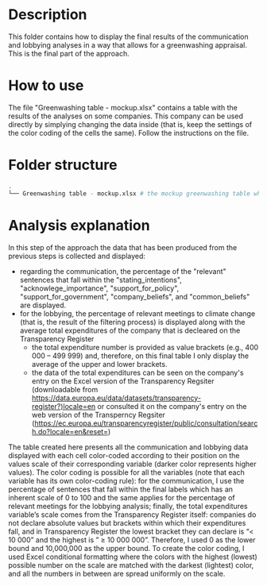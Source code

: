 # Description
This folder contains how to display the final results of the communication and lobbying analyses in a way that allows for a greenwashing appraisal. This is the final part of the approach.

# How to use
The file "Greenwashing table - mockup.xlsx" contains a table with the results of the analyses on some companies. This company can be used directly by simplying changing the data inside (that is, keep the settings of the color coding of the cells the same). Follow the instructions on the file.

# Folder structure
``` bash
.
└── Greenwashing table - mockup.xlsx # the mockup greenwashing table which can be direclty re-used
```

# Analysis explanation
In this step of the approach the data that has been produced from the previous steps is collected and displayed:
* regarding the communication, the percentage of the "relevant" sentences that fall within the "stating_intentions", "acknowlege_importance", "support_for_policy", "support_for_government", "company_beliefs", and "common_beliefs" are displayed.
* for the lobbying, the percentage of relevant meetings to climate change (that is, the result of the filtering process) is displayed along with the average total expenditures of the company that is decleared on the Transparency Register
    * the total expenditure number is provided as value brackets (e.g., 400 000 – 499 999) and, therefore, on this final table I only display the average of the upper and lower brackets.
    * the data of the total expenditures can be seen on the company's entry on the Excel version of the Transparency Regsiter (downloadable from https://data.europa.eu/data/datasets/transparency-register?)locale=en or consulted it on the company's entry on the web version of the Transperncy Regsiter (https://ec.europa.eu/transparencyregister/public/consultation/search.do?locale=en&reset=)

The table created here presents all the communication and lobbying data displayed with each cell color-coded according to their position on the values scale of their corresponding variable (darker color represents higher values). The color coding is possible for all the variables (note that each variable has its own color-coding rule): for the communication, I use the percentage of sentences that fall within the final labels which has an inherent scale of 0 to 100 and the same applies for the percentage of relevant meetings for the lobbying analysis; finally, the total expenditures variable’s scale comes from the Transparency Register itself: companies do not declare absolute values but brackets within which their expenditures fall, and in Transparency Register the lowest bracket they can declare is “< 10 000” and the highest is ” ≥ 10 000 000”. Therefore, I used 0 as the lower bound and 10,000,000 as the upper bound. To create the color coding, I used Excel conditional formatting where the colors with the highest (lowest) possible number on the scale are matched with the darkest (lightest) color, and all the numbers in between are spread uniformly on the scale.